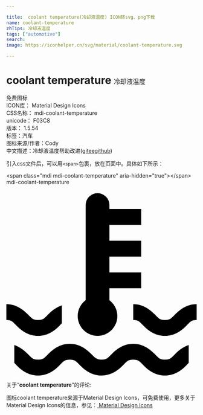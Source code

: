 ```yaml
---

title:  coolant temperature(冷却液温度) ICON转svg、png下载
name: coolant-temperature
zhTips: 冷却液温度
tags: ["automotive"]
search: 
image: https://iconhelper.cn/svg/material/coolant-temperature.svg

---
```


# coolant temperature  <small style="font-size: 60%;font-weight: 100">冷却液温度</small>


<div class="detail-page">
<p>
<span><span class="badge-success badge">免费图标</span> </span>
<br/>
<span>
ICON库：
<span class="badge-secondary badge">Material Design Icons</span> 
</span>
<br/>
<span>
CSS名称：
<span class="badge-secondary badge">mdi-coolant-temperature</span> 
</span>
<br/>
<span>
unicode：
<span class="badge-secondary badge">F03C8</span> 
<copy-btn content='F03C8' btn-title=""></copy-btn>
<copy-btn :content='String.fromCodePoint(parseInt("F03C8", 16))' btn-title="复制U"></copy-btn>
</span>
<br/>
<span>
版本：
<span class="badge-secondary badge">1.5.54</span> 
</span><br/><span>标签：<span class="badge-light badge"><router-link to="/tags/automotive.html">汽车</router-link></span></span>
<br/>
<span>图标来源/作者：<span class="badge-light badge">Cody</span></span> 
<br/>
<span class="zh-detail">中文描述：<span class="badge-primary badge">冷却液温度</span><span class="help-link"><span>帮助改进</span>(<a href="https://gitee.com/liuwave/icon-helper/edit/master/json/material/coolant-temperature.json" target="_blank" rel="noopener noreferrer">gitee</a><a href="https://github.com/liuwave/icon-helper/edit/master/json/material/coolant-temperature.json" target="_blank" rel="noopener noreferrer">github</a></span>)</span><br/>
</p>
</div>
<div class="alert alert-dark">
  <i class="mdi mdi-coolant-temperature mdi-48px"></i>
  <i class="mdi mdi-coolant-temperature mdi-36px"></i>
  <i class="mdi mdi-coolant-temperature mdi-24px"></i>
  <i class="mdi mdi-coolant-temperature mdi-18px"></i>
</div>
<div>
  <p>引入css文件后，可以用<code>&lt;span&gt;</code>包裹，放在页面中。具体如下所示：    
  </p>
  <div class="alert alert-primary" style="font-size: 14px">
    &lt;span class="mdi mdi-coolant-temperature" aria-hidden="true"&gt;&lt;/span&gt;
    <copy-btn content='<span class="mdi mdi-coolant-temperature" aria-hidden="true"></span>'></copy-btn>
  </div>
  <div class="alert alert-secondary">
    <i class="mdi mdi-coolant-temperature"
    style="font-size: 24px"
    aria-hidden="true"></i> mdi-coolant-temperature
    <copy-btn content="mdi-coolant-temperature" btn-title="复制图标名称"></copy-btn>
  </div>
</div>
<div id="svg" class="svg-wrap">
<svg xmlns="http://www.w3.org/2000/svg" viewBox="0 0 24 24"><path d="M11.5,1A1.5,1.5 0 0,0 10,2.5V14.5C9.37,14.97 9,15.71 9,16.5A2.5,2.5 0 0,0 11.5,19A2.5,2.5 0 0,0 14,16.5C14,15.71 13.63,15 13,14.5V13H17V11H13V9H17V7H13V5H17V3H13V2.5A1.5,1.5 0 0,0 11.5,1M0,15V17C0.67,17 0.79,17.21 1.29,17.71C1.79,18.21 2.67,19 4,19C5.33,19 6.21,18.21 6.71,17.71C6.82,17.59 6.91,17.5 7,17.41V15.16C6.21,15.42 5.65,15.93 5.29,16.29C4.79,16.79 4.67,17 4,17C3.33,17 3.21,16.79 2.71,16.29C2.21,15.79 1.33,15 0,15M16,15V17C16.67,17 16.79,17.21 17.29,17.71C17.79,18.21 18.67,19 20,19C21.33,19 22.21,18.21 22.71,17.71C23.21,17.21 23.33,17 24,17V15C22.67,15 21.79,15.79 21.29,16.29C20.79,16.79 20.67,17 20,17C19.33,17 19.21,16.79 18.71,16.29C18.21,15.79 17.33,15 16,15M8,20C6.67,20 5.79,20.79 5.29,21.29C4.79,21.79 4.67,22 4,22C3.33,22 3.21,21.79 2.71,21.29C2.35,20.93 1.79,20.42 1,20.16V22.41C1.09,22.5 1.18,22.59 1.29,22.71C1.79,23.21 2.67,24 4,24C5.33,24 6.21,23.21 6.71,22.71C7.21,22.21 7.33,22 8,22C8.67,22 8.79,22.21 9.29,22.71C9.73,23.14 10.44,23.8 11.5,23.96C11.66,24 11.83,24 12,24C13.33,24 14.21,23.21 14.71,22.71C15.21,22.21 15.33,22 16,22C16.67,22 16.79,22.21 17.29,22.71C17.79,23.21 18.67,24 20,24C21.33,24 22.21,23.21 22.71,22.71C22.82,22.59 22.91,22.5 23,22.41V20.16C22.21,20.42 21.65,20.93 21.29,21.29C20.79,21.79 20.67,22 20,22C19.33,22 19.21,21.79 18.71,21.29C18.21,20.79 17.33,20 16,20C14.67,20 13.79,20.79 13.29,21.29C12.79,21.79 12.67,22 12,22C11.78,22 11.63,21.97 11.5,21.92C11.22,21.82 11.05,21.63 10.71,21.29C10.21,20.79 9.33,20 8,20Z" /></svg>
</div>
<detail full-name='mdi-coolant-temperature'></detail>
<div class="icon-detail__container">
<p>关于“<b>coolant temperature</b>”的评论:</p>
</div>
<Vssue title="关于“coolant temperature”的评论" />    
<div><p>图标coolant temperature来源于Material Design Icons，可免费使用，更多关于 Material Design Icons的信息，参见：<a target="_blank" href="https://iconhelper.cn/material.html"> Material Design Icons</a>
</p></div>
